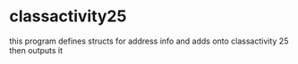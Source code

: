 # classactivity25
this program defines structs for address info and adds onto classactivity 25 then outputs it
